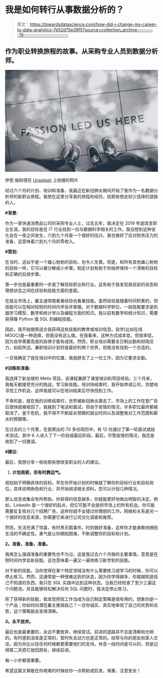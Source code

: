 # 我是如何转行从事数据分析的？

> 原文：<https://towardsdatascience.com/how-did-i-change-my-career-to-data-analytics-7e52d75e39f5?source=collection_archive---------19----------------------->

## 作为职业转换旅程的故事。从采购专业人员到数据分析师。

![](img/cfed0970c06ae527ee75761d05ac7224.png)

伊恩·施耐德在 [Unsplash](https://unsplash.com?utm_source=medium&utm_medium=referral) 上拍摄的照片

经过六个月的计划、培训和准备，我最近在新冠肺炎期间开始了我作为一名数据分析师的新职业旅程。我想在这里分享我的旅程和经历，给那些想走较少选择的道路的人。

**#背景:**

作为一家快速消费品公司的采购专业人士，过去五年，我决定在 2019 年底改变职业生涯。我的目标是在 IT 行业找到一份与数据科学相关的工作。我没想到这种变化会在一夜之间发生，六到九个月是一个很好的估计。我也做好了应对财务压力的准备，这意味着六到九个月的零收入。

**#策划:**

在当时，这似乎是一个雄心勃勃的目标，也令人生畏。但是，和所有其他雄心勃勃的目标一样，它可以被分解成小步骤。制定计划有助于你始终保持一个清晰的目标和正确的后续步骤。

第一步也是最重要的一步是了解目标职业和行业。这有助于我发现我目前的状态和理想状态之间在经验和技能方面的差距。

在就业市场上，雇主通常既看重经验也看重技能。虽然经验是随着时间积累的，但技能可以在相对较短的时间内学会并掌握。对于数据科学职位，一般技能要求是机器学习模型、数学和统计学以及编程方面的知识。我以前有数学和统计知识，需要获得像 Python 或 SQL 的编程技能。

因此，我开始搜索适合我获得这些技能的教育或培训信息。自学(比如在线 MOOC)是一种选择，但我没有这么做。在我看来，这种方式成本低，但效率低，因为自学需要高度的自律才能有成效。然而，职业培训需要全日制出勤和财政压力，如前所述。兼职培训计划将是最好的两个世界，但我没有找到一个合适的。

一旦我确定了我在培训中的位置，我就辞去了上一份工作，因为它要求全勤。

**#训练和准备:**

我选择了新加坡的 Metis 项目。该课程兼顾了课堂培训和项目经验。三个月来，我每天都接受充分的挑战，学习新技能。培训快结束时，我开始申请公司，贪婪地寻找工作机会，这样我就可以在培训结束后尽快找到工作。

不幸的是，就在我的训练结束时，世界被新冠肺炎袭击了。市场上的工作在登广告后很快就被收回了。我接到了电话和面试，但由于疫情的情况，许多职位最终都被取消了。鉴于危机，我不得不不断延长预期的就业时间以及调整我对工作范围和薪水的预期等。

在过去的三个月里，在我寄出的 70 多份简历中，有 12 份通过了第一轮面试或技术测试。其中 6 人进入了下一阶段或最后阶段。最后，尽管疫情的情况，我还是收到了一份邀请。

**#建议:**

最后，我想分享一些给那些想改变职业的人的建议。

1.  **计划周密，但有时靠运气。**

规划始于明确具体的目标。早在你开始计划的时候就了解你的目标行业和目标岗位。具体说明角色和行业，并开始阅读相关资料。您可以计划几种情况。

那么信息收集会有所帮助。你获得的信息越多，你就能更好地做出明智的决定。例如，LinkedIn 是一个很好的起点，但它可能不会提供市场上的所有机会。你可能需要反复核对几个招聘广告，这样你就不会错过你理想的工作。网络和关系是另一个很好的信息来源，你需要它来进行公司文化调查和推荐。

然而，生活充满了惊喜，有时黑天鹅事件。时刻做好准备，这样你才能勇敢地拥抱生活的不确定性。勇气是让你拥抱困难，不断调整你的目标和计划。

**2。准备，准备，准备。**

我再怎么强调准备的重要性也不为过。这是我过去六个月做的主要事情。意思是在短时间内学会新技能。这也意味着一遍又一遍地练习新学到的技能。

对于新的技能，当你觉得在某个特定领域没有什么需要练习或学习的时候，你可以停止练习。然而，这通常是一种很难达到的状态，因为你学得越多，你就越知道自己不知道的东西。我只在 SQL 实践中达到这种状态。当我已经检查了至少三遍这个问题池，并且能够轻松解决任何 SQL 问题时，我决定停止练习。

除了获得新的技能，我发现把找工作当成为自己制定策略是很有用的。想象你是一个产品；你如何向潜在雇主推销自己？一旦你诚实、真实地审视了自己的优势和劣势，这个策略就会变得清晰。

**3。永不放弃。**

最后也是最重要的，永远不要放弃，继续尝试。前进的道路并不总是清晰和光明的。有时感到沮丧是正常的，暂时失去动力也是正常的。经常与你的朋友和家人交谈，因为你比以往任何时候都更需要他们的支持。休息一段时间是可以的，但是记得第二天把它放回原处，继续前进。

每一小步都很重要。

希望这篇文章能在你艰难的时候给你一点帮助或启发。保重，注意安全！